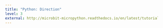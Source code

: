 ```yaml
---
title: "Python: Direction"
level: 3
external: http://microbit-micropython.readthedocs.io/en/latest/tutorials/direction.html
---
```

